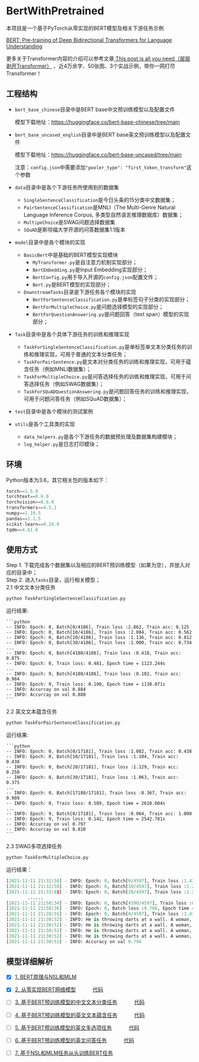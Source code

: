 # BertWithPretrained
本项目是一个基于PyTorch从零实现的BERT模型及相关下游任务示例

[BERT: Pre-training of Deep Bidirectional Transformers for Language Understanding](https://arxiv.org/abs/1810.04805)

更多关于Transformer内容的介绍可以参考文章[ This post is all you need（层层剥开Transformer）](https://mp.weixin.qq.com/s/uch_AGcSB8OSAeVu2sme8A) ，近4万余字、50张图、3个实战示例，带你一网打尽Transformer！
## 工程结构
- `bert_base_chinese`目录中是BERT base中文预训练模型以及配置文件

    模型下载地址：https://huggingface.co/bert-base-chinese/tree/main
- `bert_base_uncased_english`目录中是BERT base英文预训练模型以及配置文件

    模型下载地址：https://huggingface.co/bert-base-uncased/tree/main
    
    注意：`config.json`中需要添加`"pooler_type": "first_token_transform"`这个参数
- `data`目录中是各个下游任务所使用到的数据集
    - `SingleSentenceClassification`是今日头条的15分类中文数据集；
    - `PairSentenceClassification`是MNLI（The Multi-Genre Natural Language Inference Corpus, 多类型自然语言推理数据库）数据集；
    - `MultipeChoice`是SWAG问题选择数据集
    - `SQuAD`是斯坦福大学开源的问答数据集1.1版本
- `model`目录中是各个模块的实现
    - `BasicBert`中是基础的BERT模型实现模块
        - `MyTransformer.py`是自注意力机制实现部分；
        - `BertEmbedding.py`是Input Embedding实现部分；
        - `BertConfig.py`用于导入开源的`config.json`配置文件；
        - `Bert.py`是BERT模型的实现部分；
    - `DownstreamTasks`目录是下游任务各个模块的实现
        - `BertForSentenceClassification.py`是单标签句子分类的实现部分；
        - `BertForMultipleChoice.py`是问题选择模型的实现部分；
        - `BertForQuestionAnswering.py`是问题回答（text span）模型的实现部分；
- `Task`目录中是各个具体下游任务的训练和推理实现
    - `TaskForSingleSentenceClassification.py`是单标签单文本分类任务的训练和推理实现，可用于普通的文本分类任务；
    - `TaskForPairSentence.py`是文本对分类任务的训练和推理实现，可用于蕴含任务（例如MNLI数据集）；
    - `TaskForMultipleChoice.py`是问答选择任务的训练和推理实现，可用于问答选择任务（例如SWAG数据集）；
    - `TaskForSQuADQuestionAnswering.py`是问题回答任务的训练和推理实现，可用于问题问答任务（例如SQuAD数据集）；
- `test`目录中是各个模块的测试案例
- `utils`是各个工具类的实现
    - `data_helpers.py`是各个下游任务的数据预处理及数据集构建模块；
    - `log_helper.py`是日志打印模块；

## 环境
Python版本为3.6，其它相关包的版本如下：
```python
torch==1.5.0
torchtext==0.6.0
torchvision==0.6.0
transformers==4.5.1
numpy==1.19.5
pandas==1.1.5
scikit-learn==0.24.0
tqdm==4.61.0
```
## 使用方式
Step 1. 下载完成各个数据集以及相应的BERT预训练模型（如果为空），并放入对应的目录中；<br>
Step 2. 进入`Tasks`目录，运行相关模型；<br>
2.1 中文文本分类任务

   ```python
   python TaskForSingleSentenceClassification.py
   ```

   运行结果:
   
    ```python
    -- INFO: Epoch: 0, Batch[0/4186], Train loss :2.862, Train acc: 0.125
    -- INFO: Epoch: 0, Batch[10/4186], Train loss :2.084, Train acc: 0.562
    -- INFO: Epoch: 0, Batch[20/4186], Train loss :1.136, Train acc: 0.812        
    -- INFO: Epoch: 0, Batch[30/4186], Train loss :1.000, Train acc: 0.734
    ...
    -- INFO: Epoch: 0, Batch[4180/4186], Train loss :0.418, Train acc: 0.875
    -- INFO: Epoch: 0, Train loss: 0.481, Epoch time = 1123.244s
    ...
    -- INFO: Epoch: 9, Batch[4180/4186], Train loss :0.102, Train acc: 0.984
    -- INFO: Epoch: 9, Train loss: 0.100, Epoch time = 1130.071s
    -- INFO: Accurcay on val 0.884
    -- INFO: Accurcay on val 0.888
    ```

2.2 英文文本蕴含任务

   ```python
   python TaskForPairSentenceClassification.py
   ```
   运行结果:

    ```python
    -- INFO: Epoch: 0, Batch[0/17181], Train loss :1.082, Train acc: 0.438
    -- INFO: Epoch: 0, Batch[10/17181], Train loss :1.104, Train acc: 0.438
    -- INFO: Epoch: 0, Batch[20/17181], Train loss :1.129, Train acc: 0.250     
    -- INFO: Epoch: 0, Batch[30/17181], Train loss :1.063, Train acc: 0.375
    ...
    -- INFO: Epoch: 0, Batch[17180/17181], Train loss :0.367, Train acc: 0.909
    -- INFO: Epoch: 0, Train loss: 0.589, Epoch time = 2610.604s
    ...
    -- INFO: Epoch: 9, Batch[0/17181], Train loss :0.064, Train acc: 1.000
    -- INFO: Epoch: 9, Train loss: 0.142, Epoch time = 2542.781s
    -- INFO: Accurcay on val 0.797
    -- INFO: Accurcay on val 0.810
    ```
2.3 SWAG多项选择任务
```python
python TaskForMultipleChoice.py
```
运行结果：
```python
[2021-11-11 21:32:50] - INFO: Epoch: 0, Batch[0/4597], Train loss :1.433, Train acc: 0.250
[2021-11-11 21:32:58] - INFO: Epoch: 0, Batch[10/4597], Train loss :1.277, Train acc: 0.438
[2021-11-11 21:33:01] - INFO: Epoch: 0, Batch[20/4597], Train loss :1.249, Train acc: 0.438
        ......
[2021-11-11 21:58:34] - INFO: Epoch: 0, Batch[4590/4597], Train loss :0.489, Train acc: 0.875
[2021-11-11 21:58:36] - INFO: Epoch: 0, Batch loss :0.786, Epoch time = 1546.173s
[2021-11-11 21:28:55] - INFO: Epoch: 0, Batch[0/4597], Train loss :1.433, Train acc: 0.250
[2021-11-11 21:30:52] - INFO: He is throwing darts at a wall. A woman, squats alongside flies side to side with his gun.  ## False
[2021-11-11 21:30:52] - INFO: He is throwing darts at a wall. A woman, throws a dart at a dartboard.   ## False
[2021-11-11 21:30:52] - INFO: He is throwing darts at a wall. A woman, collapses and falls to the floor.   ## False
[2021-11-11 21:30:52] - INFO: He is throwing darts at a wall. A woman, is standing next to him.    ## True
[2021-11-11 21:30:52] - INFO: Accuracy on val 0.794
```

 ## 模型详细解析
- [x] [1. BERT原理与NSL和MLM](https://www.ylkz.life/deeplearning/p10631450/) <br>
- [x] [2. 从零实现BERT网络模型](https://www.ylkz.life/deeplearning/p10602241/) 　　　[代码](model/BasicBert)
- [ ] [3. 基于BERT预训练模型的中文文本分类任务](https://www.ylkz.life) 　　　[代码](model/DownstreamTasks/BertForSentenceClassification.py)
- [ ] [4. 基于BERT预训练模型的英文文本蕴含任务](https://www.ylkz.life) 　　　[代码](model/DownstreamTasks/BertForSentenceClassification.py)
- [ ] [5. 基于BERT预训练模型的英文多选项任务](https://www.ylkz.life) 　　　[代码](model/DownstreamTasks/BertForMultipleChoice.py)
- [ ] [6. 基于BERT预训练模型的英文问答任务](https://www.ylkz.life) 　　　[代码](model/DownstreamTasks/BertForQuestionAnswering.py)
- [ ] [7. 基于NSL和MLM任务从头训练BERT任务](https://www.ylkz.life)

